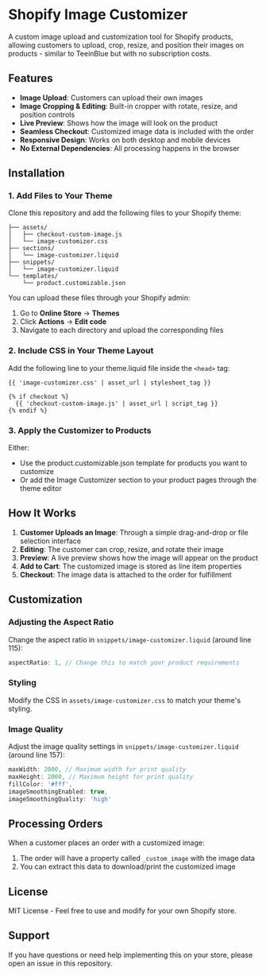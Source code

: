 # Shopify Image Customizer

A custom image upload and customization tool for Shopify products, allowing customers to upload, crop, resize, and position their images on products - similar to TeeinBlue but with no subscription costs.

## Features

- **Image Upload**: Customers can upload their own images
- **Image Cropping & Editing**: Built-in cropper with rotate, resize, and position controls
- **Live Preview**: Shows how the image will look on the product
- **Seamless Checkout**: Customized image data is included with the order
- **Responsive Design**: Works on both desktop and mobile devices
- **No External Dependencies**: All processing happens in the browser

## Installation

### 1. Add Files to Your Theme

Clone this repository and add the following files to your Shopify theme:

```
├── assets/
│   ├── checkout-custom-image.js
│   └── image-customizer.css
├── sections/
│   └── image-customizer.liquid
├── snippets/
│   └── image-customizer.liquid
└── templates/
    └── product.customizable.json
```

You can upload these files through your Shopify admin:
1. Go to **Online Store** → **Themes**
2. Click **Actions** → **Edit code**
3. Navigate to each directory and upload the corresponding files

### 2. Include CSS in Your Theme Layout

Add the following line to your theme.liquid file inside the `<head>` tag:

```liquid
{{ 'image-customizer.css' | asset_url | stylesheet_tag }}

{% if checkout %}
  {{ 'checkout-custom-image.js' | asset_url | script_tag }}
{% endif %}
```

### 3. Apply the Customizer to Products

Either:
- Use the product.customizable.json template for products you want to customize
- Or add the Image Customizer section to your product pages through the theme editor

## How It Works

1. **Customer Uploads an Image**: Through a simple drag-and-drop or file selection interface
2. **Editing**: The customer can crop, resize, and rotate their image
3. **Preview**: A live preview shows how the image will appear on the product
4. **Add to Cart**: The customized image is stored as line item properties
5. **Checkout**: The image data is attached to the order for fulfillment

## Customization

### Adjusting the Aspect Ratio

Change the aspect ratio in `snippets/image-customizer.liquid` (around line 115):

```js
aspectRatio: 1, // Change this to match your product requirements
```

### Styling

Modify the CSS in `assets/image-customizer.css` to match your theme's styling.

### Image Quality

Adjust the image quality settings in `snippets/image-customizer.liquid` (around line 157):

```js
maxWidth: 2000, // Maximum width for print quality
maxHeight: 2000, // Maximum height for print quality
fillColor: '#fff',
imageSmoothingEnabled: true,
imageSmoothingQuality: 'high'
```

## Processing Orders

When a customer places an order with a customized image:
1. The order will have a property called `_custom_image` with the image data
2. You can extract this data to download/print the customized image

## License

MIT License - Feel free to use and modify for your own Shopify store.

## Support

If you have questions or need help implementing this on your store, please open an issue in this repository.